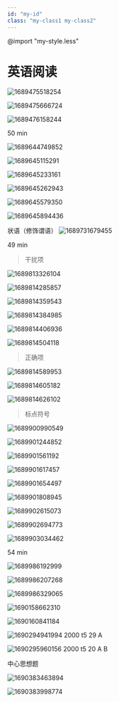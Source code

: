 ```yaml
---
id: "my-id"
class: "my-class1 my-class2"
---
```



@import "my-style.less"

# 英语阅读

![1689475518254](image/英语阅读/1689475518254.png)

![1689475666724](image/英语阅读/1689475666724.png)

![1689476158244](image/英语阅读/1689476158244.png)

50 min

![1689644749852](image/英语阅读/1689644749852.png)

![1689645115291](image/英语阅读/1689645115291.png)

![1689645233161](image/英语阅读/1689645233161.png)

![1689645262943](image/英语阅读/1689645262943.png)

![1689645579350](image/英语阅读/1689645579350.png)

![1689645894436](image/英语阅读/1689645894436.png)

状语（修饰谓语）
![1689731679455](image/英语阅读/1689731679455.png)

49 min
>干扰项

![1689813326104](image/英语阅读/1689813326104.png)

![1689814285857](image/英语阅读/1689814285857.png)

![1689814359543](image/英语阅读/1689814359543.png)

![1689814384985](image/英语阅读/1689814384985.png)

![1689814406936](image/英语阅读/1689814406936.png)

![1689814504118](image/英语阅读/1689814504118.png)

> 正确项

![1689814589953](image/英语阅读/1689814589953.png)

![1689814605182](image/英语阅读/1689814605182.png)

![1689814626102](image/英语阅读/1689814626102.png)

> 标点符号

![1689900990549](image/英语阅读/1689900990549.png)

![1689901244852](image/英语阅读/1689901244852.png)

![1689901561192](image/英语阅读/1689901561192.png)

![1689901617457](image/英语阅读/1689901617457.png)

![1689901654497](image/英语阅读/1689901654497.png)

![1689901808945](image/英语阅读/1689901808945.png)

![1689902615073](image/英语阅读/1689902615073.png)

![1689902694773](image/英语阅读/1689902694773.png)

![1689903034462](image/英语阅读/1689903034462.png)

54 min

![1689986192999](image/英语阅读/1689986192999.png)

![1689986207268](image/英语阅读/1689986207268.png)

![1689986329065](image/英语阅读/1689986329065.png)

![1690158662310](image/英语阅读/1690158662310.png)

![1690160841184](image/英语阅读/1690160841184.png)

![1690294941994](image/英语阅读/1690294941994.png) 2000 t5 29 A

![1690295960156](image/英语阅读/1690295960156.png) 2000 t5 20 A B

中心思想题

![1690383463894](image/英语阅读/1690383463894.png) 

![1690383998774](image/英语阅读/1690383998774.png)